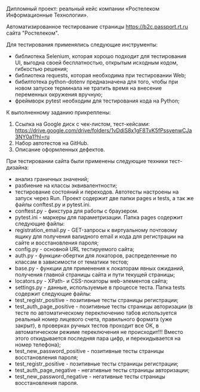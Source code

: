 Дипломный проект: реальный кейс компании «Ростелеком Информационные Технологии».

Автоматизированное тестирование страницы https://b2c.passport.rt.ru сайта "Ростелеком".

Для тестирования применялись следующие инструменты:
- библиотека Selenium, которая хорошо подходит для тестирования UI, выгодна своей бесплатностью, открытым исходным кодом, гибкостью решения;
- библиотека requests, которая необходима при тестировании Web;
- бибилтотека python-dotenv предназначена для того, чтобы при новом запуске терминала не тратить время на внесение переменных окружения вручную;
- фреймворк pytest необходим для тестирования кода на Python;

К выполненному заданию прикреплены:
1.	Ссылка на Google диск с чек-листом, тест-кейсами: https://drive.google.com/drive/folders/1vDdiS8x1gF8TvK5fPssyenwCJa3NY0a1?hl=ru
2.	Набор автотестов на GitHub.
3.	Описание оформленных дефектов. 

При тестировании сайта были применены следующие техники тест-дизайна:
- анализ граничных значений;
- разбиение на классы эквивалентности;
- тестирование состояний и переходов.
Автотесты настроены на запуск через Run.
Проект содержит две папки pages и tests, а так же файлы conftest.py и pytest.ini.
- conftest.py - фикстура для работы с браузером.
- pytest.ini - маркеры для параметризации.
Папка pages содержит следующие файлы:
- registration_email.py - GET-запросы к виртуальному почтовому ящику для получения валидного email и кода для регистрации на сайте и восстановления пароля;
- config.py - основной URL тестируемого сайта;
- auth.py - функции-обертки для локаторов, распределенные по классам в зависимости от тематики тестов;
- base.py - функции для применения к локаторам явных ожиданий, получения главной страницы сайта и пути текущей страницы;
- locators.py - XPath- и CSS-локаторы web-элементов сайта;
- settings.py - данные, используемые в процессе теста.
Папка tests содержит следующие файлы:
- test_registr_positive - позитивные тесты страницы регистрации;
- test_auth_page_positive - позитивные тесты страницы авторизации (в тесте по автоматическому переключению табов используется реальный номер лицевого счета, правильного формата (уже закрыт), в проверках ручных тестов проходит все ОК, в автоматическом режиме переключения не происходит!!! Вместо этого откидывается последняя пара цифр, и перекидывается на номер телефона);
- test_new_password_positive - позитивные тесты страницы восстановления пароля;
- test_registr_positive - позитивные тесты страницы регистрации;
- test_auth_page_negative - негативные тесты страницы авторизации;
- test_new_password_negative - негативные тесты страницы восстановления пароля.
